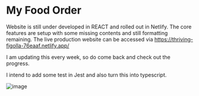 # My Food Order

Website is still under developed in REACT and rolled out in Netlify.
The core features are setup with some missing contents and still formatting remaining. The live production website can be accessed via https://thriving-figolla-76eaaf.netlify.app/

I am updating this every week, so do come back and check out the progress.

I intend to add some test in Jest and also turn this into typescript.

![image](https://user-images.githubusercontent.com/104385712/222287031-ea97500d-d15a-40a7-9dc8-6d557d639bb0.png)

